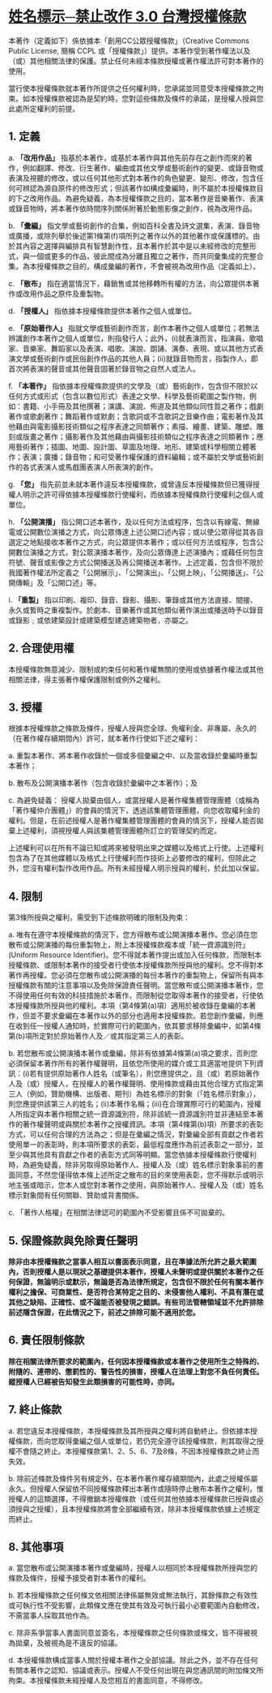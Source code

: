# [姓名標示─禁止改作 3.0 台灣授權條款](https://creativecommons.org/licenses/by-nd/3.0/tw/)

本著作（定義如下）係依據本「創用CC公眾授權條款」（Creative Commons Public License, 簡稱 CCPL 或「授權條款」）提供。本著作受到著作權法以及（或）其他相關法律的保護。禁止任何未經本條款授權或著作權法許可對本著作的使用。

當行使本授權條款就本著作所提供之任何權利時，您承諾並同意受本授權條款之拘束。如本授權條款被認為是契約時，您對這些條款及條件的承諾，是授權人授與您此處所定權利的前提。

## 1. 定義

a. **「改用作品」**
  指基於本著作，或基於本著作與其他先前存在之創作而來的著作，例如翻譯、修改、衍生著作、編曲或其他文學或藝術創作的變更、或錄音物或表演及視聽的修改，或以任何其他形式對本著作的角色變更、變形、修改，包含任何可辨認為源自原件的修改形式；但該著作如構成彙編時，則不屬於本授權條款目的下之改用作品。為避免疑義，為本授權條款之目的，當本著作是音樂著作、表演或錄音物時，將本著作依時間序列關係附著於動態影像之創作，視為改用作品。

b. **「彙編」**
  指文學或藝術創作的合集，例如百科全書及詩文選集，表演、錄音物或廣播，或除列舉於後述第1條第(f)項所列之著作以外的其他著作或保護標的。由於其內容之選擇與編排具有智慧創作性，且本著作於其中是以未經修改的完整形式，與一個或更多的作品，彼此間成為分離且獨立之著作，而共同彙集成的完整合集。為本授權條款之目的，構成彙編的著作，不會被視為改用作品（定義如上）。

c. **「散布」**
  指在適當情況下，藉銷售或其他移轉所有權的方法，向公眾提供本著作或改用作品之原件及重製物。

d. **「授權人」** 指依據本授權條款提供本著作之個人或單位。

e. **「原始著作人」**
  指就文學或藝術創作而言，創作本著作之個人或單位；若無法辨識創作本著作之個人或單位，則指發行人；此外，(i)就表演而言，指演員、歌唱家、音樂家、舞蹈家以及表演、唱歌、演說、朗誦、演奏、表現、或以其他方式表演文學或藝術創作或民俗創作作品的其他人員；(ii)就錄音物而言，指製作人，即首次將表演的聲音或其他聲音固著於錄音物之自然人或法人。

f. **「本著作」**
  指依據本授權條款提供的文學及（或）藝術創作，包含但不限於以任何方式或形式（包含以數位形式）表達之文學、科學及藝術範圍之製作物，例如：書籍、小手冊及其他撰著；演講、演說、佈道及其他類似同性質之著作；戲劇著作或歌劇著作；舞蹈著作或默劇；含歌詞或不含歌詞之音樂作曲；電影著作及其他藉由與電影攝影技術類似之程序表達之同類著作；素描、繪畫、建築、雕塑、雕刻或版畫之著作；攝影著作及其他藉由與攝影技術類似之程序表達之同類著作；應用藝術著作；插圖、地圖、設計圖、草圖及地理、地形、建築或科學相關立體著作；表演；廣播；錄音物；和可受著作權保護的資料編輯；或不屬於文學或藝術創作的各式表演人或馬戲團表演人所表演的創作。

g. **「您」**
  指先前並未就本著作違反本授權條款，或曾違反本授權條款但已獲得授權人明示之許可得依據本授權條款行使權利，而依據本授權條款行使權利之個人或單位。

h. **「公開演播」**
  指公開口述本著作，及以任何方法或程序，包含以有線電、無線電或公開數位演播之方式，向公眾傳達上述公開口述內容；或以使公眾得從其各自選定之地點接收本著作之方式，向公眾提供本著作；或以任何方法或程序，包含公開數位演播之方式，對公眾演播本著作，及向公眾傳達上述演播內；或藉任何包含符號、聲音或影像之方式公開播送及再公開播送本著作。上述定義，包含但不限於我國著作權法所定義之「公開展示」、「公開演出」、「公開上映」、「公開播送」、「公開傳輸」及「公開口述」等。

i. **「重製」**
  指以印刷、複印、錄音、錄影、攝影、筆錄或其他方法直接、間接、永久或暫時之重複製作。於劇本、音樂著作或其他類似著作演出或播送時予以錄音或錄影﹔或依建築設計或建築模型建造建築物者，亦屬之。

## 2. 合理使用權

本授權條款無意減少、限制或約束任何和著作權無關的使用或依據著作權法或其他相關法律，得主張著作權保護限制或例外之權利。

## 3. 授權

根據本授權條款之條款及條件，授權人授與您全球、免權利金、非專屬、永久的（在著作權存續期間內）許可，就本著作行使如下述之權利：

a. 重製本著作、將本著作收錄於一個或多個彙編之中、以及當收錄於彙編時重製本著作；

b. 散布及公開演播本著作（包含收錄於彙編中之本著作）；及

c. 為避免疑義：
  授權人拋棄由個人，或當授權人是著作權集體管理團體（或稱為「著作權仲介團體」）的會員的情況下，透過該集體管理團體，向您收取權利金的權利。但是，在前述授權人是著作權集體管理團體的會員的情況下，授權人能否拋棄上述權利，須視授權人與該集體管理團體所訂立的管理契約而定。

上述權利可以在所有不論已知或將來被發明出來之媒體以及格式上行使。上述權利包含為了在其他媒體以及格式上行使權利而作技術上必要修改的權利，但除此之外，您沒有權利製作改用作品。所有未經授權人明示授與的權利，於此加以保留。

## 4. 限制

第3條所授與之權利，需受到下述條款明確的限制及拘束：

a. 唯有在遵守本授權條款的情況下，您方得散布或公開演播本著作。您必須在您散布或公開演播的每份重製物上，附上本授權條款複本或「統一資源識別符」(Uniform Resource Identifier)。您不得就本著作提出或加入任何條款，而限制本授權條款、或限制本著作的接受者行使依本授權條款所授與他的權利。您不得對本著作再授權。您必須在您散布或公開演播的每份本著作的重製物上，保留所有與本授權條款有關的注意事項以及免除保證責任聲明。當您散布或公開演播本著作，您不得使用任何有效的科技措施於本著作，而限制從您取得本著作的接受者，行使依本授權條款所授與他的權利。本項（第4條第(a)項）適用於被收錄在彙編的本著作，但並不要求彙編在本著作以外的部分也適用本授權條款。若您創作彙編，則應在收到任一授權人通知時，於實際可行的範圍內，依其要求移除彙編中，如第4條第(b)項所定對於原始著作人及／或其指定第三人的表彰。

b. 若您散布或公開演播本著作或彙編，除非有依據第4條第(a)項之要求，否則您必須保留本著作所有的著作權聲明，且依您所使用的媒介或工具適當地提供下列資訊：(i)若有提供原始著作人姓名（或筆名），則您應提供之，且（或）若原始著作人及（或）授權人，在授權人的著作權聲明、使用條款或藉由其他合理方式指定第三人（例如，贊助機構、出版者、期刊）為姓名標示的對象（「姓名標示對象」），則您應提供該第三人的姓名；(ii)本著作名稱；(iii)在合理實際可行的範圍內，授權人所指定與本著作相關之統一資源識別符，除非該統一資源識別符並非連結至本著作的著作權聲明或與關於本著作之授權資訊。本項（第4條第(b)項）所要求的表彰方式，可以任何合理的方法為之；但是在彙編之情況，對彙編全部有貢獻之作者若使用單一的表彰時，則本項所要求的表彰，最低程度應作為前述表彰之一部分，並至少與其他具有貢獻之作者的表彰方式同等明顯。當您依據本授權條款行使權利時，為避免疑義，除非另取得原始著作人、授權人及（或）姓名標示對象事前的書面同意，不然您僅得依本條上述所定之散布的目的來使用表彰，您不得默示或明示地主張或暗示，您本人或您對本著作之使用，與原始著作人、授權人及（或）姓名標示對象間有任何關聯、贊助或背書關係。

c. 「著作人格權」在相關法律認可的範圍內不受影響且係不可拋棄的。

## 5. 保證條款與免除責任聲明

**除非由本授權條款之當事人相互以書面表示同意，且在準據法所允許之最大範圍內，否則授權人是以現狀之基礎提供本著作，授權人未聲明或提供關於本著作之任何保證，無論明示或默示，無論是否為法律所規定，包含但不限於任何有關本著作權利之擔保、可商業性、是否符合某特定之目的、未侵害他人權利、不具有潛在或其他之缺陷、正確性、或不論能否被發現之錯誤。有些司法管轄領域並不允許排除前述隱含保證，在此情況之下，前述之排除可能不適用於您。**

## 6. 責任限制條款

**除在相關法律所要求的範圍內，任何因本授權條款或本著作之使用所生之特殊的、附隨的、連帶的、懲罰性的、警告性的損害，授權人在法理上對您不負任何責任。縱授權人已經被告知發生此類損害的可能性時，亦同。**

## 7. 終止條款

a. 若您違反本授權條款，本授權條款及其所授與之權利將自動終止。但依據本授權條款，而向您取得彙編之個人或單位，若仍完全遵守該授權條款，則其取得之授權不會隨之終止。本授權條款第1、2、5、6、7及8條，不因本授權條款之終止而失效。

b. 除前述條款及條件另有規定外，在本著作著作權存續期間內，此處之授權係屬永久。但授權人保留依不同授權條款釋出本著作或隨時停止散布本著作之權利，惟授權人的這類選擇，不得撤銷本授權條款（或任何其他依據本授權條款已授與或必須授與之授權），且本授權條款將會全部繼續有效，除非本授權條款依據上述規定而終止。

## 8. 其他事項

a. 當您散布或公開演播本著作或彙編時，授權人以相同於本授權條款所授與您的條款及條件，授權予接受者對本著作的權利。

b. 若本授權條款之任何條文依相關法律係屬無效或無法執行，其餘條款之有效性或可執行性不受影響，此類條文應在使其有效及可執行最小必要範圍內自動修改，不需當事人採取其他作為。

c. 除非系爭當事人書面同意並簽名，本授權條款之任何條款或條文，皆不得被視為拋棄，及被視為是不違反的協議。

d. 本授權條款構成當事人關於授權本著作之全部協議。除此之外，並不存在任何有關本著作之認知、協議或表示。授權人不受任何出現在與您通訊間的附加條文所拘束。本授權條款未經授權人及您相互的書面同意，不得修改。
